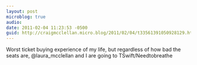 ```yaml
---
layout: post
microblog: true
audio: 
date: 2011-02-04 11:23:53 -0500
guid: http://craigmcclellan.micro.blog/2011/02/04/t33561391050928129.html
---
```

Worst ticket buying experience of my life, but regardless of how bad the seats are, @laura_mcclellan and I are going to TSwift/Needtobreathe
